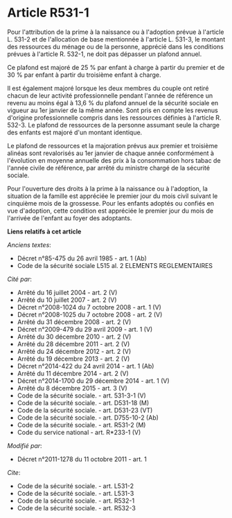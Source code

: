 # Article R531-1

Pour l'attribution de la prime à la naissance ou à l'adoption prévue à l'article L. 531-2 et de l'allocation de base
mentionnée à l'article L. 531-3, le montant des ressources du ménage ou de la personne, apprécié dans les conditions prévues
à l'article R. 532-1, ne doit pas dépasser un plafond annuel. 

Ce plafond est majoré de 25 % par enfant à charge à partir du premier et de 30 % par enfant à partir du troisième enfant à
charge. 

Il est également majoré lorsque les deux membres du couple ont retiré chacun de leur activité professionnelle pendant l'année
de référence un revenu au moins égal à 13,6 % du plafond annuel de la sécurité sociale en vigueur au 1er janvier de la même
année. Sont pris en compte les revenus d'origine professionnelle compris dans les ressources définies à l'article R. 532-3.
Le plafond de ressources de la personne assumant seule la charge des enfants est majoré d'un montant identique. 

Le plafond de ressources et la majoration prévus aux premier et troisième alinéas sont revalorisés au 1er janvier de chaque
année conformément à l'évolution en moyenne annuelle des prix à la consommation hors tabac de l'année civile de référence,
par arrêté du ministre chargé de la sécurité sociale. 

Pour l'ouverture des droits à la prime à la naissance ou à l'adoption, la situation de la famille est appréciée le premier
jour du mois civil suivant le cinquième mois de la grossesse. Pour les enfants adoptés ou confiés en vue d'adoption, cette
condition est appréciée le premier jour du mois de l'arrivée de l'enfant au foyer des adoptants.

**Liens relatifs à cet article**

_Anciens textes_:

  - Décret n°85-475 du 26 avril 1985 - art. 1 (Ab)
  - Code de la sécurité sociale L515 al. 2 ELEMENTS REGLEMENTAIRES

_Cité par_:

  - Arrêté du 16 juillet 2004 - art. 2 (V)
  - Arrêté du 10 juillet 2007 - art. 2 (V)
  - Décret n°2008-1024 du 7 octobre 2008 - art. 1 (V)
  - Décret n°2008-1025 du 7 octobre 2008 - art. 2 (V)
  - Arrêté du 31 décembre 2008 - art. 2 (V)
  - Décret n°2009-479 du 29 avril 2009 - art. 1 (V)
  - Arrêté du 30 décembre 2010 - art. 2 (V)
  - Arrêté du 28 décembre 2011 - art. 2 (V)
  - Arrêté du 24 décembre 2012 - art. 2 (V)
  - Arrêté du 19 décembre 2013 - art. 2 (V)
  - Décret n°2014-422 du 24 avril 2014 - art. 1 (Ab)
  - Arrêté du 11 décembre 2014 - art. 2 (V)
  - Décret n°2014-1700 du 29 décembre 2014 - art. 1 (V)
  - Arrêté du 8 décembre 2015 - art. 3 (V)
  - Code de la sécurité sociale. - art. 531-3-1 (V)
  - Code de la sécurité sociale. - art. D531-18 (M)
  - Code de la sécurité sociale. - art. D531-23 (VT)
  - Code de la sécurité sociale. - art. D755-10-2 (Ab)
  - Code de la sécurité sociale. - art. R531-2 (M)
  - Code du service national - art. R*233-1 (V)

_Modifié par_:

  - Décret n°2011-1278 du 11 octobre 2011 - art. 1

_Cite_:

  - Code de la sécurité sociale. - art. L531-2
  - Code de la sécurité sociale. - art. L531-3
  - Code de la sécurité sociale. - art. R532-1
  - Code de la sécurité sociale. - art. R532-3
